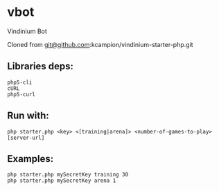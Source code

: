 vbot
====

Vindinium Bot

Cloned from git@github.com:kcampion/vindinium-starter-php.git

## Libraries deps:

    php5-cli
    cURL
    php5-curl

## Run with:

    php starter.php <key> <[training|arena]> <number-of-games-to-play> [server-url]

## Examples:

	php starter.php mySecretKey training 30
    php starter.php mySecretKey arena 1
